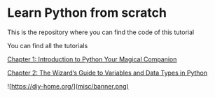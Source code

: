 # Learn Python from scratch
This is the repository where you can find the code of this tutorial

You can find all the tutorials

[Chapter 1: Introduction to Python Your Magical Companion](https://diy-home.org/2023/07/04/introduction-to-python-your-magical-companion/)

[Chapter 2: The Wizard’s Guide to Variables and Data Types in Python](https://diy-home.org/2023/07/11/the-wizards-guide-to-variables-and-data-types-in-python/)

![https://diy-home.org/](misc/banner.png)
